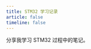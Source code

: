 ```yaml
---
title: STM32 学习记录
article: false
timeline: false
---
```


分享我学习 STM32 过程中的笔记。

<Catalog base='/STM32LearningRecord/' level='1' />